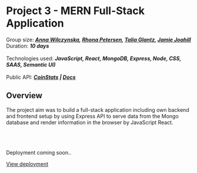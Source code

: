# Project 3 - MERN Full-Stack Application

Group size: ***[Anna Wilczynska](https://github.com/anwilcz), [Rhona Petersen](https:///github.com/rhonabpetersen), [Talia Glantz](https:///github.com/taliaglantz), [Jamie Joahill](https:///github.com/JamieJoahill)*** 
</br>
Duration: ***10 days***
</br>
</br>
Technologies used: ***JavaScript, React, MongoDB, Express, Node, CSS, SAAS, Semantic UI)***
</br>
</br>
Public API: ***[CoinStats](https://coinstats.app/) | [Docs](https://documenter.getpostman.com/view/5734027/RzZ6Hzr3)***

## Overview

The project aim was to build a full-stack application including own backend and frontend setup by using Express API to serve data from the Mongo database and render information in the browser by JavaScript React.

</br>
</br>
</br>
Deployment coming soon.. 

[ View deployment ](http://)

</br>
</br>
